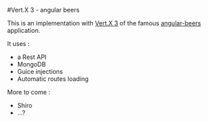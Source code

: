#Vert.X 3 - angular beers

This is an implementation with [Vert.X  3](http://vertx.io) of the famous [angular-beers]() application.

It uses :

- a Rest API
- MongoDB
- Guice injections
- Automatic routes loading

More to come : 

- Shiro 
- ...?